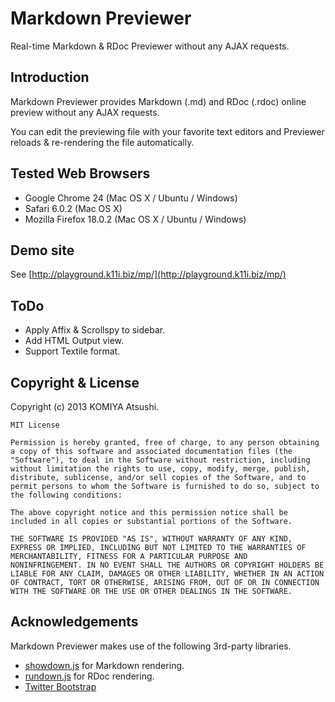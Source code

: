 Markdown Previewer
==================

Real-time Markdown &amp; RDoc Previewer without any AJAX requests.

Introduction
------------

Markdown Previewer provides Markdown (.md) and RDoc (.rdoc) online preview without any AJAX requests.

You can edit the previewing file with your favorite text editors and Previewer reloads &amp; re-rendering the file automatically.


Tested Web Browsers
-------------------

 - Google Chrome 24 (Mac OS X / Ubuntu / Windows)
 - Safari 6.0.2 (Mac OS X)
 - Mozilla Firefox 18.0.2 (Mac OS X / Ubuntu / Windows)


Demo site
---------

See [http://playground.k11i.biz/mp/](http://playground.k11i.biz/mp/)


ToDo
----

 - Apply Affix &amp; Scrollspy to sidebar.
 - Add HTML Output view.
 - Support Textile format.

Copyright &amp; License
-----------------------

Copyright (c) 2013 KOMIYA Atsushi.

    MIT License

    Permission is hereby granted, free of charge, to any person obtaining
    a copy of this software and associated documentation files (the
    "Software"), to deal in the Software without restriction, including
    without limitation the rights to use, copy, modify, merge, publish,
    distribute, sublicense, and/or sell copies of the Software, and to
    permit persons to whom the Software is furnished to do so, subject to
    the following conditions:

    The above copyright notice and this permission notice shall be
    included in all copies or substantial portions of the Software.

    THE SOFTWARE IS PROVIDED "AS IS", WITHOUT WARRANTY OF ANY KIND,
    EXPRESS OR IMPLIED, INCLUDING BUT NOT LIMITED TO THE WARRANTIES OF
    MERCHANTABILITY, FITNESS FOR A PARTICULAR PURPOSE AND
    NONINFRINGEMENT. IN NO EVENT SHALL THE AUTHORS OR COPYRIGHT HOLDERS BE
    LIABLE FOR ANY CLAIM, DAMAGES OR OTHER LIABILITY, WHETHER IN AN ACTION
    OF CONTRACT, TORT OR OTHERWISE, ARISING FROM, OUT OF OR IN CONNECTION
    WITH THE SOFTWARE OR THE USE OR OTHER DEALINGS IN THE SOFTWARE.


Acknowledgements
----------------

Markdown Previewer makes use of the following 3rd-party libraries.

 - [showdown.js](https://github.com/coreyti/showdown) for Markdown rendering.
 - [rundown.js](https://github.com/rubyworks/rundown) for RDoc rendering.
 - [Twitter Bootstrap](http://twitter.github.com/bootstrap/)
